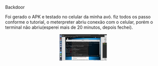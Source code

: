 Backdoor

Foi gerado o APK e testado no celular da minha avó. fiz todos os passo conforme o tutorial, o meterpreter abriu conexão com o celular, porém o terminal não abriu(esperei mais de 20 minutos, depois fechei). 

<div align="center"><img src="img/bac01.png" alt="" style="width:80; height:85px;"/></div>

